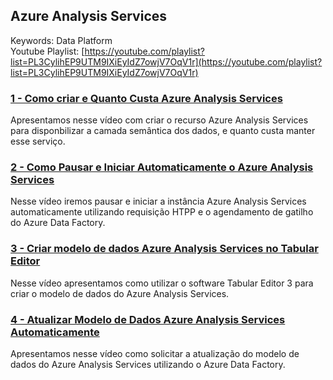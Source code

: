 ## Azure Analysis Services
Keywords: Data Platform  
<i class="fa fa-youtube-play"></i> Youtube Playlist: [https://youtube.com/playlist?list=PL3CylihEP9UTM9IXiEyIdZ7owjV7OqV1r](https://youtube.com/playlist?list=PL3CylihEP9UTM9IXiEyIdZ7owjV7OqV1r)

### [1 - Como criar e Quanto Custa Azure Analysis Services ](/azure-analysis-services-criar-recurso.md)
Apresentamos nesse vídeo com criar o recurso Azure Analysis Services para disponbilizar a camada semântica dos dados, e quanto custa manter esse serviço.

### [2 - Como Pausar e Iniciar Automaticamente o Azure Analysis Services](/azure-analysis-services-pausar-iniciar-automatico-recurso.md)
Nesse vídeo iremos pausar e iniciar a instância Azure Analysis Services automaticamente utilizando requisição HTPP e o agendamento de gatilho do Azure Data Factory.

### [3 - Criar modelo de dados Azure Analysis Services no Tabular Editor](/analysis-services-criar-modelo-dados-tabular-editor.md)
Nesse vídeo apresentamos como utilizar o software Tabular Editor 3 para criar o modelo de dados do Azure Analysis Services.

### [4 - Atualizar Modelo de Dados Azure Analysis Services Automaticamente](/azure-analysis-services-atualizar-modelo-dados-automatico.md)
Apresentamos nesse vídeo como solicitar a atualização do modelo de dados do Azure Analysis Services utilizando o Azure Data Factory.
